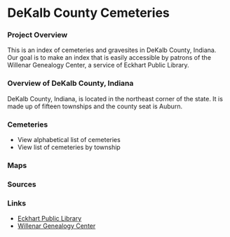 # DeKalb County Cemeteries

### Project Overview

This is an index of cemeteries and gravesites in DeKalb County, Indiana. Our goal is to make an index that is easily accessible by patrons of the Willenar Genealogy Center, a service of Eckhart Public Library.

### Overview of DeKalb County, Indiana

DeKalb County, Indiana, is located in the northeast corner of the state. It is made up of fifteen townships and the county seat is Auburn. 

### Cemeteries
- View alphabetical list of cemeteries
- View list of cemeteries by township

### Maps

### Sources

### Links

- [Eckhart Public Library](https://www.epl.lib.in.us/ "Eckhart Public Library")
- [Willenar Genealogy Center](https://epl.lib.in.us/genealogy/ "Willenar Genealogy Center")
